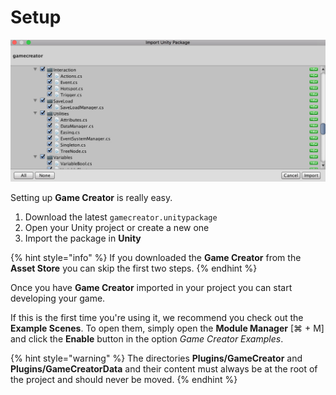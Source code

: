 # Setup

![](../.gitbook/assets/import.jpg)

Setting up **Game Creator** is really easy.

1. Download the latest `gamecreator.unitypackage`
2. Open your Unity project or create a new one
3. Import the package in **Unity**

{% hint style="info" %}
If you downloaded the **Game Creator** from the **Asset Store** you can skip the first two steps.
{% endhint %}

Once you have **Game Creator** imported in your project you can start developing your game.

If this is the first time you're using it, we recommend you check out the **Example Scenes**. To open them, simply open the **Module Manager** \[⌘ + M\] and click the **Enable** button in the option _Game Creator Examples_.

{% hint style="warning" %}
The directories **Plugins/GameCreator** and **Plugins/GameCreatorData** and their content must always be at the root of the project and should never be moved.
{% endhint %}

